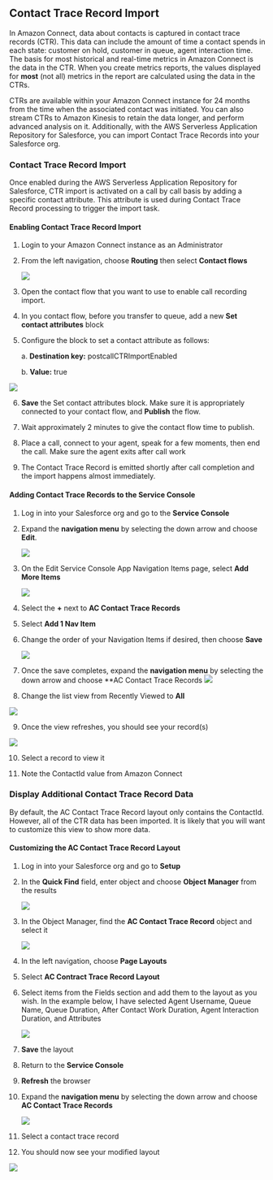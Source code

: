 Contact Trace Record Import
---------------------------

In Amazon Connect, data about contacts is captured in contact trace
records (CTR). This data can include the amount of time a contact spends
in each state: customer on hold, customer in queue, agent interaction
time. The basis for most historical and real-time metrics in Amazon
Connect is the data in the CTR. When you create metrics reports, the
values displayed for **most** (not all) metrics in the report are
calculated using the data in the CTRs.

CTRs are available within your Amazon Connect instance for 24 months
from the time when the associated contact was initiated. You can also
stream CTRs to Amazon Kinesis to retain the data longer, and perform
advanced analysis on it. Additionally, with the AWS Serverless
Application Repository for Salesforce, you can import Contact Trace
Records into your Salesforce org.

### Contact Trace Record Import

Once enabled during the AWS Serverless Application Repository for
Salesforce, CTR import is activated on a call by call basis by adding a
specific contact attribute. This attribute is used during Contact Trace
Record processing to trigger the import task.

#### Enabling Contact Trace Record Import

1.  Login to your Amazon Connect instance as an Administrator

2.  From the left navigation, choose **Routing** then select **Contact
    flows**

    <img src="../media/image201.png" />

3.  Open the contact flow that you want to use to enable call recording
    import.

4.  In you contact flow, before you transfer to queue, add a new **Set
    contact attributes** block

5.  Configure the block to set a contact attribute as follows:

    a.  **Destination key:** postcallCTRImportEnabled

    b.  **Value:** true

<img src="../media/image214.png" />

6.  **Save** the Set contact attributes block. Make sure it is
    appropriately connected to your contact flow, and **Publish** the
    flow.

7.  Wait approximately 2 minutes to give the contact flow time to
    publish.

8.  Place a call, connect to your agent, speak for a few moments, then
    end the call. Make sure the agent exits after call work

9.  The Contact Trace Record is emitted shortly after call completion
    and the import happens almost immediately.

#### Adding Contact Trace Records to the Service Console

1.  Log in into your Salesforce org and go to the **Service Console**

2.  Expand the **navigation menu** by selecting the down arrow and
    choose **Edit**.

    <img src="../media/image40.png" />

3.  On the Edit Service Console App Navigation Items page, select **Add
    More Items**

    <img src="../media/image41.png" />

4.  Select the **+** next to **AC Contact Trace Records**

5.  Select **Add 1 Nav Item**

6.  Change the order of your Navigation Items if desired, then choose
    **Save**

    <img src="../media/image215.png" />


7.  Once the save completes, expand the **navigation menu** by selecting
    the down arrow and choose **AC Contact Trace Records
    <img src="../media/image216.png" />

8.  Change the list view from Recently Viewed to **All**
<img src="../media/image217.png" />

9.  Once the view refreshes, you should see your record(s)
<img src="../media/image218.png" />

10. Select a record to view it

11. Note the ContactId value from Amazon Connect

### Display Additional Contact Trace Record Data

By default, the AC Contact Trace Record layout only contains the
ContactId. However, all of the CTR data has been imported. It is likely
that you will want to customize this view to show more data.

#### Customizing the AC Contact Trace Record Layout

1.  Log in into your Salesforce org and go to **Setup**

2.  In the **Quick Find** field, enter object and choose **Object
    Manager** from the results

    <img src="../media/image219.png" />

3.  In the Object Manager, find the **AC Contact Trace Record** object
    and select it

    <img src="../media/image220.png" />

4.  In the left navigation, choose **Page Layouts**

5.  Select **AC Contract Trace Record Layout**

6.  Select items from the Fields section and add them to the layout as
    you wish. In the example below, I have selected Agent Username,
    Queue Name, Queue Duration, After Contact Work Duration, Agent
    Interaction Duration, and Attributes
    
    <img src="../media/image221.png" />

7.  **Save** the layout

8.  Return to the **Service Console**

9.  **Refresh** the browser

10. Expand the **navigation menu** by selecting the down arrow and
    choose **AC Contact Trace Records**

    <img src="../media/image216.png" />

11. Select a contact trace record

12. You should now see your modified layout

<img src="../media/image222.png" />
